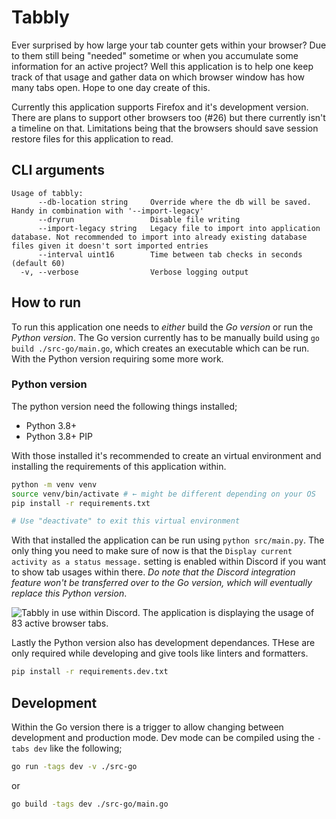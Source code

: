 # Tabbly
<!-- [![Go Reference](https://pkg.go.dev/badge/github.com/Electrenator/Tabbly.svg)](https://pkg.go.dev/github.com/Electrenator/Tabbly) -->
<!-- [![Go Report Card](https://goreportcard.com/badge/github.com/Electrenator/Tabbly)](https://goreportcard.com/report/github.com/Electrenator/Tabbly) -->
<!-- Above not yet available due to not being published -->

Ever surprised by how large your tab counter gets within your browser? Due to them still being "needed" sometime or when you accumulate some information for an active project? Well this application is to help one keep track of that usage and gather data on which browser window has how many tabs open. Hope to one day create of this.

Currently this application supports Firefox and it's development version. There are plans to support other browsers too (#26) but there currently isn't a timeline on that. Limitations being that the browsers should save session restore files for this application to read.

## CLI arguments
```
Usage of tabbly:
      --db-location string     Override where the db will be saved. Handy in combination with '--import-legacy'
      --dryrun                 Disable file writing
      --import-legacy string   Legacy file to import into application database. Not recommended to import into already existing database files given it doesn't sort imported entries
      --interval uint16        Time between tab checks in seconds (default 60)
  -v, --verbose                Verbose logging output
```

## How to run
To run this application one needs to *either* build the *Go version* or run the *Python version*. The Go version currently has to be manually build using `go build ./src-go/main.go`, which creates an executable which can be run. With the Python version requiring some more work.

### Python version
The python version need the following things installed;
- Python 3.8+
- Python 3.8+ PIP

With those installed it's recommended to create an virtual environment and installing the requirements of this application within.

```bash
python -m venv venv
source venv/bin/activate # ← might be different depending on your OS
pip install -r requirements.txt

# Use "deactivate" to exit this virtual environment
```

With that installed the application can be run using `python src/main.py`. The only thing you need to make sure of now is that the `Display current activity as a status message.` setting is enabled within Discord if you want to show tab usages within there. *Do note that the Discord integration feature won't be transferred over to the Go version, which will eventually replace this Python version*.

![Tabbly in use within Discord. The application is displaying the usage of 83 active browser tabs.](https://user-images.githubusercontent.com/18311389/151074155-78ccf239-5127-4e7a-8380-f7038ade6338.png)

Lastly the Python version also has development dependances. THese are only required while developing and give tools like linters and formatters.

```bash
pip install -r requirements.dev.txt
```

## Development
Within the Go version there is a trigger to allow changing between development and production mode. Dev mode can be compiled using the `-tabs dev` like the following;
```sh
go run -tags dev -v ./src-go
```
or
```sh
go build -tags dev ./src-go/main.go
```
